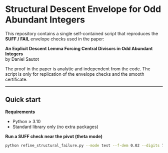 # Structural Descent Envelope for Odd Abundant Integers

This repository contains a single self-contained script that reproduces the **SUFF / FAIL** envelope checks used in the paper:

**An Explicit Descent Lemma Forcing Central Divisors in Odd Abundant Integers**  
by Daniel Sautot

The proof in the paper is analytic and independent from the code. The script is only for replication of the envelope checks and the smooth certificate.

---

## Quick start

**Requirements**
- Python ≥ 3.10
- Standard library only (no extra packages)

**Run a SUFF check near the pivot (theta mode)**
```bash
python refine_structural_failure.py --mode test --f-dem 0.02 --digits 7.4615559913203105792e19 --tol 2e-4 --envelope theta --y-mult-max 100 --y-mult-steps 60
